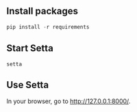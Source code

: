 ## Install packages

```python
pip install -r requirements
```

## Start Setta

```
setta
```

## Use Setta

In your browser, go to http://127.0.0.1:8000/.
